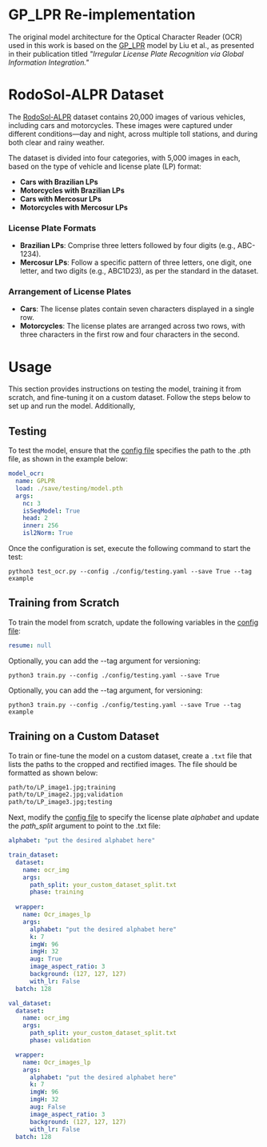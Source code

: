 # GP_LPR Re-implementation

The original model architecture for the Optical Character Reader (OCR) used in this work is based on the [GP_LPR](https://github.com/MMM2024/GP_LPR) model by Liu et al., as presented in their publication titled *"Irregular License Plate Recognition via Global Information Integration."*

# RodoSol-ALPR Dataset

The [RodoSol-ALPR](https://github.com/raysonlaroca/rodosol-alpr-dataset) dataset contains 20,000 images of various vehicles, including cars and motorcycles. These images were captured under different conditions—day and night, across multiple toll stations, and during both clear and rainy weather.

The dataset is divided into four categories, with 5,000 images in each, based on the type of vehicle and license plate (LP) format:

- **Cars with Brazilian LPs**
- **Motorcycles with Brazilian LPs**
- **Cars with Mercosur LPs**
- **Motorcycles with Mercosur LPs**

### License Plate Formats

- **Brazilian LPs**: Comprise three letters followed by four digits (e.g., ABC-1234).
- **Mercosur LPs**: Follow a specific pattern of three letters, one digit, one letter, and two digits (e.g., ABC1D23), as per the standard in the dataset.

### Arrangement of License Plates

- **Cars**: The license plates contain seven characters displayed in a single row.
- **Motorcycles**: The license plates are arranged across two rows, with three characters in the first row and four characters in the second.


# Usage

This section provides instructions on testing the model, training it from scratch, and fine-tuning it on a custom dataset. Follow the steps below to set up and run the model. Additionally, 

## Testing
To test the model, ensure that the [config file](config/testing.yaml) specifies the path to the .pth file, as shown in the example below:

```yaml
model_ocr:
  name: GPLPR
  load: ./save/testing/model.pth
  args:
    nc: 3
    isSeqModel: True
    head: 2
    inner: 256
    isl2Norm: True
```

Once the configuration is set, execute the following command to start the test:

```
python3 test_ocr.py --config ./config/testing.yaml --save True --tag example
```

## Training from Scratch

To train the model from scratch, update the following variables in the [config file](configs/training.yaml):

```yaml
resume: null
```

Optionally, you can add the --tag argument for versioning:
```
python3 train.py --config ./config/testing.yaml --save True
```

Optionally, you can add the --tag argument, for versioning:
```
python3 train.py --config ./config/testing.yaml --save True --tag example
```

## Training on a Custom Dataset

To train or fine-tune the model on a custom dataset, create a `.txt` file that lists the paths to the cropped and rectified images. The file should be formatted as shown below:

```txt
path/to/LP_image1.jpg;training
path/to/LP_image2.jpg;validation
path/to/LP_image3.jpg;testing
```
Next, modify the [config file](configs/training.yaml) to specify the license plate *alphabet* and update the *path_split* argument to point to the .txt file:

```yaml
alphabet: "put the desired alphabet here"

train_dataset:
  dataset:
    name: ocr_img
    args:
      path_split: your_custom_dataset_split.txt
      phase: training
      
  wrapper:
    name: Ocr_images_lp
    args:
      alphabet: "put the desired alphabet here"
      k: 7
      imgW: 96
      imgH: 32
      aug: True
      image_aspect_ratio: 3
      background: (127, 127, 127)
      with_lr: False
  batch: 128

val_dataset:
  dataset:
    name: ocr_img
    args:
      path_split: your_custom_dataset_split.txt
      phase: validation

  wrapper:
    name: Ocr_images_lp
    args:
      alphabet: "put the desired alphabet here"
      k: 7
      imgW: 96
      imgH: 32
      aug: False
      image_aspect_ratio: 3
      background: (127, 127, 127)
      with_lr: False
  batch: 128
```
